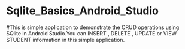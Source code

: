 # Sqlite_Basics_Android_Studio
#This is simple application to demonstrate the CRUD operations using SQlite in Android Studio.You can  INSERT , DELETE , UPDATE or VIEW STUDENT information in this simple application.
